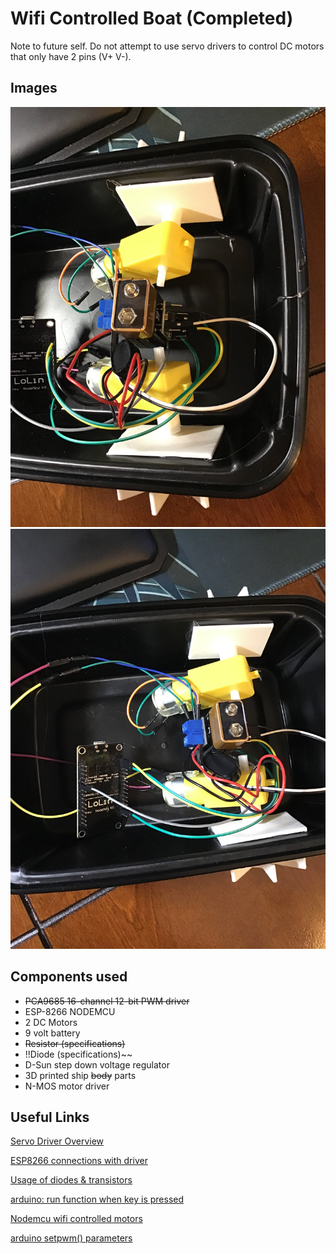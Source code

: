 # Wifi Controlled Boat (Completed)
Note to future self. Do not attempt to use servo drivers to control DC motors that only have 2 pins (V+ V-).

## Images
![alt text](https://github.com/LefanHu/wifi-boat/blob/main/boat1.jpg)
![alt text](https://github.com/LefanHu/wifi-boat/blob/main/boat2.jpg)

## Components used
- ~~PCA9685 16-channel 12-bit PWM driver~~
- ESP-8266 NODEMCU
- 2 DC Motors
- 9 volt battery
- ~~Resistor (specifications)~~
- !!Diode (specifications)~~
- D-Sun step down voltage regulator
- 3D printed ship ~~body~~ parts
- N-MOS motor driver

## Useful Links
[Servo Driver Overview](https://learn.adafruit.com/16-channel-pwm-servo-driver?view=all)

[ESP8266 connections with driver](http://www.esp8266learning.com/pca9685-led-controller-and-esp8266-example.php)

[Usage of diodes & transistors](https://electronics.stackexchange.com/questions/95140/purpose-of-the-diode-and-capacitor-in-this-motor-circuit#:~:text=Without%20the%20diode%2C%20the%20voltage,probably%20require%20frying%20the%20transistor.&text=The%20resistor%20is%20to%20limit,the%20transistor%20base%20xiust%20handle.)

[arduino: run function when key is pressed](https://www.arduino.cc/en/Reference/KeyPressed)

[Nodemcu wifi controlled motors](https://www.hackster.io/alankrantas/simple-nodemcu-wifi-controlled-car-esp8266-c5491e)

[arduino setpwm() parameters](https://github.com/adafruit/Adafruit-PWM-Servo-Driver-Library/issues/26)